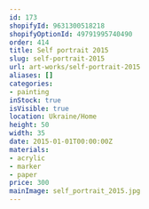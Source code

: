 ```yaml
---
id: 173
shopifyId: 9631300518218
shopifyOptionId: 49791995740490
order: 414
title: Self portrait 2015
slug: self-portrait-2015
url: art-works/self-portrait-2015
aliases: []
categories:
- painting
inStock: true
isVisible: true
location: Ukraine/Home
height: 50
width: 35
date: 2015-01-01T00:00:00Z
materials:
- acrylic
- marker
- paper
price: 300
mainImage: self_portrait_2015.jpg
---
```

